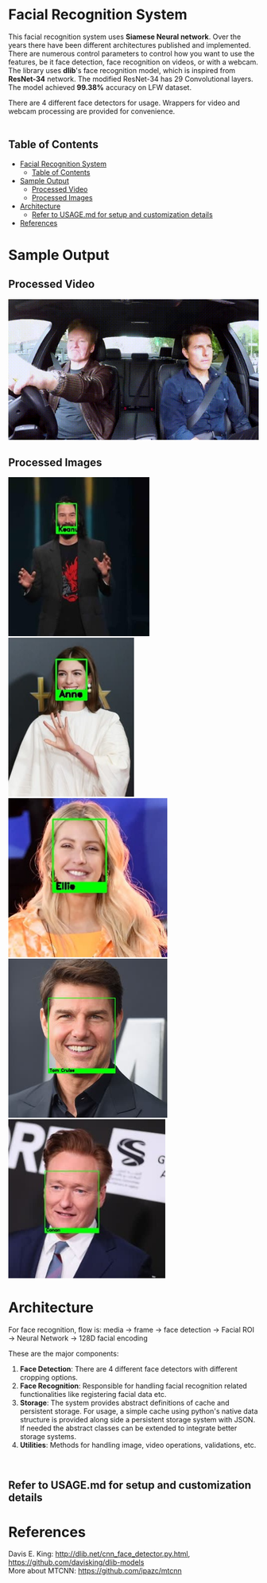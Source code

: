 # Facial Recognition System
This facial recognition system uses **Siamese Neural network**. Over the years there have been different architectures published and implemented. There are numerous control parameters to control how you want to use the features, be it face detection, face recognition on videos, or with a webcam. The library uses **dlib**'s face recognition model, which is inspired from **ResNet-34** network. The modified ResNet-34 has 29 Convolutional layers. The model achieved **99.38%** accuracy on LFW dataset. 

There are 4 different face detectors for usage. Wrappers for video and webcam processing are provided for convenience.<br><br>

## Table of Contents
- [Facial Recognition System](#facial-recognition-system)
  - [Table of Contents](#table-of-contents)
- [Sample Output](#sample-output)
  - [Processed Video](#processed-video)
  - [Processed Images](#processed-images)
- [Architecture](#architecture)
  - [Refer to USAGE.md for setup and customization details](#refer-to-usagemd-for-setup-and-customization-details)
- [References](#references)

# Sample Output

## Processed Video
<img src="data/media/output.gif"/><br>

## Processed Images

<img src="data/media/1.jpg" height="320" />
<img src="data/media/7.jpg" height="320" />
<img src="data/media/8.jpg" height="320" />
<img src="data/media/3.jpg" height="320" />
<img src="data/media/4.jpg" height="320" />


# Architecture

For face recognition, flow is:
    media -> frame -> face detection -> Facial ROI -> Neural Network -> 128D facial encoding 

These are the major components:
1. **Face Detection**: There are 4 different face detectors with different cropping options.
2. **Face Recognition**: Responsible for handling facial recognition related functionalities like registering facial data etc. 
3. **Storage**: The system provides abstract definitions of cache and persistent storage. For usage, a simple cache using python's native data structure is provided along side a persistent storage system with JSON. If needed the abstract classes can be extended to integrate better storage systems. 
4. **Utilities**: Methods for handling image, video operations, validations, etc.

<br>

## Refer to USAGE.md for setup and customization details

# References
Davis E. King: http://dlib.net/cnn_face_detector.py.html, https://github.com/davisking/dlib-models<br>
More about MTCNN: https://github.com/ipazc/mtcnn
